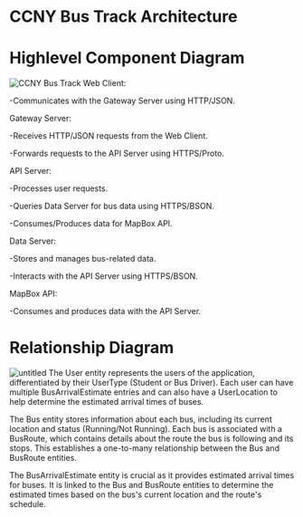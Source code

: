 # CCNY Bus Track Architecture

# Highlevel Component Diagram
![CCNY Bus Track](https://github.com/udevii/ccny-bus-track/assets/47542935/bb0791d7-02f8-4b22-bd86-324083dde1de)
Web Client: 

-Communicates with the Gateway Server using HTTP/JSON.

Gateway Server: 

-Receives HTTP/JSON requests from the Web Client.

-Forwards requests to the API Server using HTTPS/Proto.

API Server:

-Processes user requests.

-Queries Data Server for bus data using HTTPS/BSON.

-Consumes/Produces data for MapBox API.

Data Server:

-Stores and manages bus-related data.

-Interacts with the API Server using HTTPS/BSON.

MapBox API:

-Consumes and produces data with the API Server.

# Relationship Diagram

![untitled](https://github.com/udevii/ccny-bus-track/assets/47542935/4b976692-953f-418e-9b69-11fdf918862d)
The User entity represents the users of the application, differentiated by their UserType (Student or Bus Driver). Each user can have multiple BusArrivalEstimate entries and can also have a UserLocation to help determine the estimated arrival times of buses.

The Bus entity stores information about each bus, including its current location and status (Running/Not Running). Each bus is associated with a BusRoute, which contains details about the route the bus is following and its stops. This establishes a one-to-many relationship between the Bus and BusRoute entities.

The BusArrivalEstimate entity is crucial as it provides estimated arrival times for buses. It is linked to the Bus and BusRoute entities to determine the estimated times based on the bus's current location and the route's schedule.
